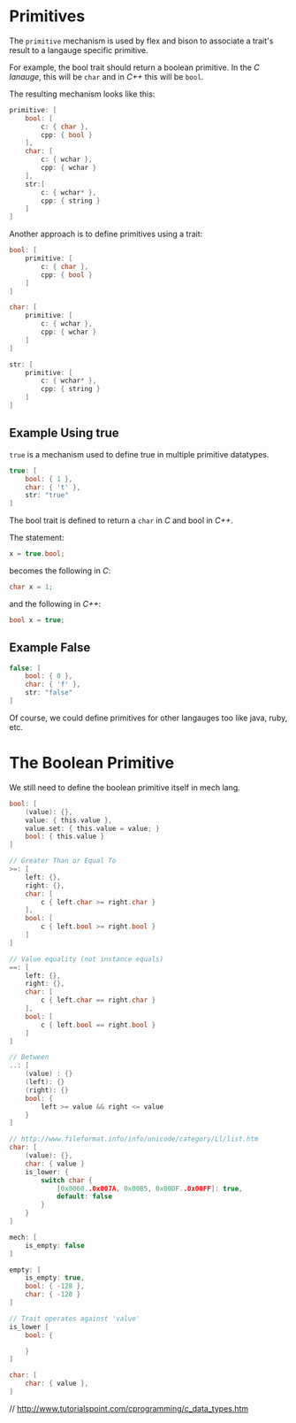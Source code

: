 # Primitives

The `primitive` mechanism is used by flex and bison to associate a trait's result to a langauge specific primitive.

For example, the bool trait should return a boolean primitive. In the *C lanauge*, this will be `char` and in *C++* this will be `bool`.

The resulting mechanism looks like this:

```c
primitive: [
	bool: [
		c: { char },
		cpp: { bool }
	],
	char: [
		c: { wchar },
		cpp: { wchar }
	],
	str:[
		c: { wchar* },
		cpp: { string }
	]
]
```

Another approach is to define primitives using a trait:

```c
bool: [
	primitive: [
		c: { char },
		cpp: { bool }
	]
]

char: [
	primitive: [
		c: { wchar },
		cpp: { wchar }
	]
]

str: [
	primitive: [
		c: { wchar* },
		cpp: { string }
	]
]
```

## Example Using true

`true` is a mechanism used to define true in multiple primitive datatypes. 

```c
true: [
	bool: { 1 },
	char: { 't' },
	str: "true"
]
```

The bool trait is defined to return a `char` in *C* and bool in *C++*.

The statement:

```c
x = true.bool;
```

becomes the following in *C*:

```c
char x = 1;
```

and the following in *C++*:

```cpp
bool x = true;
```

## Example False

```c
false: [
	bool: { 0 },
	char: { 'f' },
	str: "false"
]
```

Of course, we could define primitives for other langauges too like java, ruby, etc.

# The Boolean Primitive

We still need to define the boolean primitive itself in mech lang.

```c
bool: [
	(value): {},
	value: { this.value },
	value.set: { this.value = value; }
	bool: { this.value }
]
```



```c
// Greater Than or Equal To
>=: [
	left: {},
	right: {},
	char: [
		c { left.char >= right.char }
	],
	bool: [
		c { left.bool >= right.bool }
	]
]
```


```c
// Value equality (not instance equals)
==: [
	left: {},
	right: {},
	char: [
		c { left.char == right.char }
	],
	bool: [
		c { left.bool == right.bool }
	]
]
```

```c
// Between
..: [
	(value) : {}
	(left): {}
	(right): {}
	bool: {
		left >= value && right <= value
	}
]
```

```c
// http://www.fileformat.info/info/unicode/category/Ll/list.htm
char: [
	(value): {},
	char: { value }
	is_lower: {
		switch char {
			[0x0060..0x007A, 0x00B5, 0x00DF..0x00FF]: true,
			default: false
		}
	}
]
```

```c
mech: [
	is_empty: false
]
```

```c
empty: [
	is_empty: true,
	bool: { -128 },
	char: { -128 }
]
```

```c
// Trait operates against 'value'
is_lower [
	bool: {

	}
]
```

```c
char: [
	char: { value },
]
```


// http://www.tutorialspoint.com/cprogramming/c_data_types.htm
